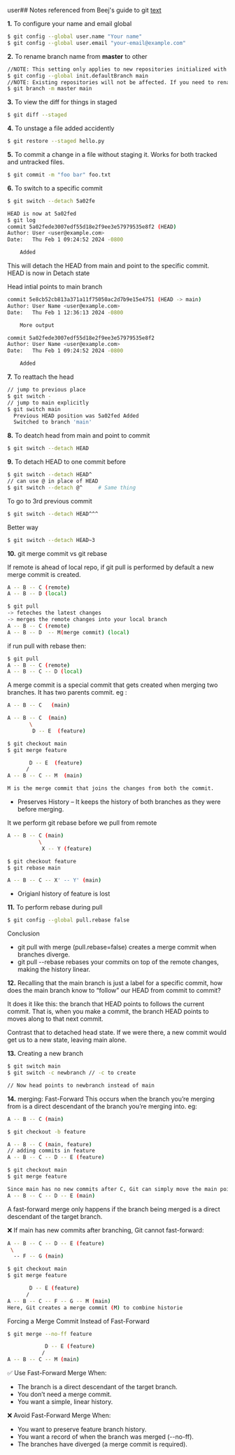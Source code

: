 user## Notes referenced from Beej's guide to git [text](https://beej.us/guide/bggit/)

__1.__ To configure your name and email global
```bash
$ git config --global user.name "Your name"
$ git config --global user.email "your-email@example.com"
```
__2.__ To rename branch name from __master__ to other 
```bash
//NOTE: This setting only applies to new repositories initialized with git init.
$ git config --global init.defaultBranch main
//NOTE: Existing repositories will not be affected. If you need to rename an existing branch from master to main
$ git branch -m master main
```

__3.__ To view the diff for things in staged
```bash
$ git diff --staged
```
__4.__ To unstage a file added accidently
```bash
$ git restore --staged hello.py
```
__5.__ To commit a change in a file without staging it. Works for both tracked and untracked files.
```bash
$ git commit -m "foo bar" foo.txt
```
__6.__ To switch to a specific commit
```bash
$ git switch --detach 5a02fe

HEAD is now at 5a02fed
$ git log
commit 5a02fede3007edf55d18e2f9ee3e57979535e8f2 (HEAD)
Author: User <user@example.com>
Date:   Thu Feb 1 09:24:52 2024 -0800

    Added
```
This will detach the HEAD from main and point
to the specific commit. HEAD is now in Detach state

Head intial points to main branch
```bash
commit 5e8cb52cb813a371a11f75050ac2d7b9e15e4751 (HEAD -> main)
Author: User Name <user@example.com>
Date:   Thu Feb 1 12:36:13 2024 -0800

    More output

commit 5a02fede3007edf55d18e2f9ee3e57979535e8f2
Author: User Name <user@example.com>
Date:   Thu Feb 1 09:24:52 2024 -0800

    Added
```
__7.__ To reattach the head
```bash
// jump to previous place
$ git switch -
// jump to main explicitly
$ git switch main
  Previous HEAD position was 5a02fed Added
  Switched to branch 'main'
```
__8.__ To deatch head from main and point to commit
```bash
$ git switch --detach HEAD
```
__9.__ To detach HEAD to one commit before
```bash
$ git switch --detach HEAD^
// can use @ in place of HEAD
$ git switch --detach @^     # Same thing
```
To go to 3rd previous commit
```bash
$ git switch --detach HEAD^^^
```
Better way
```bash
$ git switch --detach HEAD~3
```
__10.__ git merge commit vs git rebase

If remote is ahead of local repo, if git pull is performed
by default a new merge commit is created.
```bash
A -- B -- C (remote)
A -- B -- D (local)

$ git pull
-> feteches the latest changes
-> merges the remote changes into your local branch
A -- B -- C (remote)
A -- B -- D  -- M(merge commit) (local)
```
if run pull with rebase then:
```bash
$ git pull
A -- B -- C (remote)
A -- B -- C -- D (local)
```

A merge commit is a special commit that gets created
when merging two branches. It has two parents commit.
eg :
```bash
A -- B -- C   (main)

A -- B -- C  (main)
       \
        D -- E  (feature)

$ git checkout main
$ git merge feature

       D -- E  (feature)
      /        
A -- B -- C -- M  (main)

M is the merge commit that joins the changes from both the commit.
```
* Preserves History – It keeps the history of both branches as they were before merging.

It we perform git rebase before we pull from remote
```bash
A -- B -- C (main)
          \
           X -- Y (feature)

$ git checkout feature
$ git rebase main

A -- B -- C -- X' -- Y' (main)
```
* Origianl history of feature is lost

__11.__ To perform rebase during pull
```bash
$ git config --global pull.rebase false
```

Conclusion
* git pull with merge (pull.rebase=false) creates a merge commit when branches diverge.
* git pull --rebase rebases your commits on top of the remote changes, making the history linear.


__12.__ Recalling that the main branch is just a label for a specific commit, how does the main branch know to “follow” our HEAD from commit to commit?

It does it like this: the branch that HEAD points to follows the current commit. That is, when you make a commit, the branch HEAD points to moves along to that next commit.

Contrast that to detached head state. If we were there, a new commit would get us to a new state, leaving main alone.

__13.__ Creating a new branch
```bash
$ git switch main
$ git switch -c newbranch // -c to create

// Now head points to newbranch instead of main
```
__14.__ merging: Fast-Forward
This occurs when the branch you’re merging from is a direct descendant of the branch you’re merging into.
eg:
```bash
A -- B -- C (main)

$ git checkout -b feature

A -- B -- C (main, feature)
// adding commits in feature
A -- B -- C -- D -- E (feature)

$ git checkout main
$ git merge feature

Since main has no new commits after C, Git can simply move the main pointer forward to E:
A -- B -- C -- D -- E (main)
```

A fast-forward merge only happens if the branch being merged is a direct descendant of the target branch.

❌ If main has new commits after branching, Git cannot fast-forward:
```bash
A -- B -- C -- D -- E (feature)
 \
  -- F -- G (main)

$ git checkout main
$ git merge feature

       D -- E (feature)
      /
A -- B -- C -- F -- G -- M (main)
Here, Git creates a merge commit (M) to combine historie
```

Forcing a Merge Commit Instead of Fast-Forward
```bash
$ git merge --no-ff feature

            D -- E (feature)
           /
A -- B -- C -- M (main)
```
✅ Use Fast-Forward Merge When:
* The branch is a direct descendant of the target branch.
* You don’t need a merge commit.
* You want a simple, linear history.

❌ Avoid Fast-Forward Merge When:
* You want to preserve feature branch history.
* You want a record of when the branch was merged (--no-ff).
* The branches have diverged (a merge commit is required).